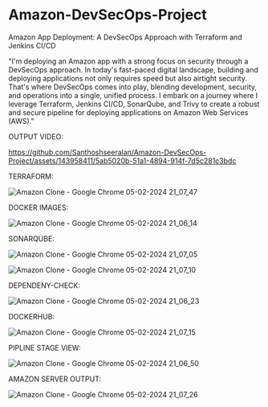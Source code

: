 # Amazon-DevSecOps-Project
Amazon App Deployment: A DevSecOps Approach with Terraform and Jenkins CI/CD

"I'm deploying an Amazon app with a strong focus on security through a DevSecOps approach. In today's fast-paced digital landscape, building and deploying applications not only requires speed but also airtight security. That's where DevSecOps comes into play, blending development, security, and operations into a single, unified process. I embark on a journey where I leverage Terraform, Jenkins CI/CD, SonarQube, and Trivy to create a robust and secure pipeline for deploying applications on Amazon Web Services (AWS)."

OUTPUT VIDEO:

https://github.com/Santhoshseeralan/Amazon-DevSecOps-Project/assets/143958411/5ab5020b-51a1-4894-914f-7d5c281c3bdc

TERRAFORM:

![Amazon Clone - Google Chrome 05-02-2024 21_07_47](https://github.com/Santhoshseeralan/Amazon-DevSecOps-Project/assets/143958411/5a736248-49b8-4561-8cb6-bcf606a123f9)

DOCKER IMAGES:

![Amazon Clone - Google Chrome 05-02-2024 21_06_14](https://github.com/Santhoshseeralan/Amazon-DevSecOps-Project/assets/143958411/56e4d9d7-699d-48b3-8c0e-5514d6f73e2a)

SONARQUBE:

![Amazon Clone - Google Chrome 05-02-2024 21_07_05](https://github.com/Santhoshseeralan/Amazon-DevSecOps-Project/assets/143958411/0f042d7a-f9bb-4d61-905c-854655f7e222)

![Amazon Clone - Google Chrome 05-02-2024 21_07_10](https://github.com/Santhoshseeralan/Amazon-DevSecOps-Project/assets/143958411/5d339eff-a64f-40b5-91ac-c205942dddaa)

DEPENDENY-CHECK:

![Amazon Clone - Google Chrome 05-02-2024 21_06_23](https://github.com/Santhoshseeralan/Amazon-DevSecOps-Project/assets/143958411/2eb8c3cf-71e1-4ec6-a417-71b5ae3792f1)

DOCKERHUB:

![Amazon Clone - Google Chrome 05-02-2024 21_07_15](https://github.com/Santhoshseeralan/Amazon-DevSecOps-Project/assets/143958411/a26d4666-f6bc-4ab4-8e21-89ed92e6db4b)

PIPLINE STAGE VIEW:

![Amazon Clone - Google Chrome 05-02-2024 21_06_50](https://github.com/Santhoshseeralan/Amazon-DevSecOps-Project/assets/143958411/ac6e3348-87bb-45e8-a330-fbc44995c76f)

AMAZON SERVER OUTPUT:

![Amazon Clone - Google Chrome 05-02-2024 21_07_26](https://github.com/Santhoshseeralan/Amazon-DevSecOps-Project/assets/143958411/aa6b2130-59d4-4e18-a536-5522b7ef916f)
















